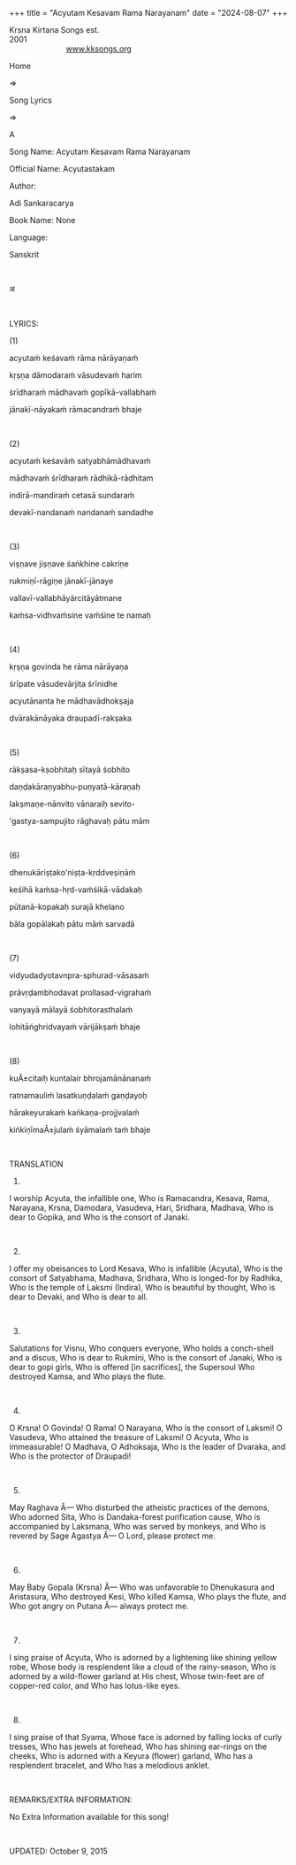 +++ 
title = "Acyutam Kesavam Rama Narayanam"
date = "2024-08-07"
+++

Krsna Kirtana Songs est.
2001                                                                                                                                    
            
www.kksongs.org








Home
 
⇒
 
Song Lyrics
 
⇒
 
A


Song
Name: 
Acyutam Kesavam Rama Narayanam


Official
Name: Acyutastakam


Author:

Adi Sankaracarya


Book
Name: None


Language:

Sanskrit


 








अ








 


LYRICS:


(1)


acyutaḿ
keśavaḿ rāma nārāyaṇaḿ


kṛṣṇa
dāmodaraḿ vāsudevaḿ harim


śrīdharaḿ
mādhavaḿ gopīkā-vallabhaḿ


jānakī-nāyakaḿ
rāmacandraḿ bhaje


 


(2)


acyutaḿ
keśavāḿ satyabhāmādhavaḿ


mādhavaḿ
śrīdharaḿ rādhikā-rādhitam


indirā-mandiraḿ
cetasā sundaraḿ


devakī-nandanaḿ
nandanaḿ sandadhe


 


(3)


viṣṇave
jiṣṇave śańkhine cakriṇe


rukmiṇī-rāgiṇe
jānakī-jānaye


vallavī-vallabhāyārcitāyātmane


kaḿsa-vidhvaḿsine
vaḿśine te namaḥ


 


(4)


kṛṣṇa
govinda he rāma nārāyaṇa


śrīpate
vāsudevārjita śrīnidhe


acyutānanta
he mādhavādhokṣaja


dvārakānāyaka
draupadī-rakṣaka


 


(5)


rākṣasa-kṣobhitaḥ
sītayā śobhito


daṇḍakāraṇyabhu-puṇyatā-kāraṇaḥ


lakṣmaṇe-nānvito
vānaraiḥ sevito-


'gastya-sampujito
rāghavaḥ pātu mām


 


(6)


dhenukāriṣṭako'niṣṭa-kṛddveṣiṇāḿ


keśihā
kaḿsa-hṛd-vaḿśikā-vādakaḥ


pūtanā-kopakaḥ
surajā khelano


bāla
gopālakaḥ pātu māḿ sarvadā


 


(7)


vidyudadyotavnpra-sphurad-vāsasaḿ


prāvṛḍambhodavat
prollasad-vigrahaḿ


vanyayā
mālayā śobhitorasthalaḿ


lohitāńghridvayaḿ
vārijākṣaḿ bhaje


 


(8)


kuÃ±citaiḥ
kuntalair bhrojamānānanaḿ


ratnamauliḿ
lasatkuṇḍalaḿ gaṇḍayoḥ


hārakeyurakaḿ
kańkaṇa-projjvalaḿ


kińkiṇīmaÃ±julaḿ
śyāmalaḿ taḿ bhaje


 


TRANSLATION


1)
I worship Acyuta, the infallible one, Who is Ramacandra, Kesava, Rama,
Narayana, Krsna, Damodara, Vasudeva, Hari, Sridhara, Madhava, Who is dear to
Gopika, and Who is the consort of Janaki.


 


2)
I offer my obeisances to Lord Kesava, Who is infallible (Acyuta), Who is the
consort of Satyabhama, Madhava, Sridhara, Who is longed-for by Radhika, Who is
the temple of Laksmi (Indira), Who is beautiful by thought, Who is dear to
Devaki, and Who is dear to all.


 


3)
Salutations for Visnu, Who conquers everyone, Who holds a conch-shell and a
discus, Who is dear to Rukmini, Who is the consort of Janaki, Who is dear to
gopi girls, Who is offered [in sacrifices], the Supersoul Who destroyed Kamsa,
and Who plays the flute.


 


4)
O Krsna! O Govinda! O Rama! O Narayana, Who is the consort of Laksmi! O
Vasudeva, Who attained the treasure of Laksmi! O Acyuta, Who is immeasurable! O
Madhava, O Adhoksaja, Who is the leader of Dvaraka, and Who is the protector of
Draupadi!


 


5)
May Raghava Â— Who disturbed the atheistic practices of the demons, Who adorned
Sita, Who is Dandaka-forest purification cause, Who is accompanied by Laksmana,
Who was served by monkeys, and Who is revered by Sage Agastya Â— O Lord, please
protect me.


 


6)
May Baby Gopala (Krsna) Â— Who was unfavorable to Dhenukasura and Aristasura,
Who destroyed Kesi, Who killed Kamsa, Who plays the flute, and Who got angry on
Putana Â— always protect me.


 


7)
I sing praise of Acyuta, Who is adorned by a lightening like shining yellow
robe, Whose body is resplendent like a cloud of the rainy-season, Who is
adorned by a wild-flower garland at His chest, Whose twin-feet are of
copper-red color, and Who has lotus-like eyes.


 


8)
I sing praise of that Syama, Whose face is adorned by falling locks of curly
tresses, Who has jewels at forehead, Who has shining ear-rings on the cheeks,
Who is adorned with a Keyura (flower) garland, Who has a resplendent bracelet,
and Who has a melodious anklet.


 


REMARKS/EXTRA
INFORMATION:


No
Extra Information available for this song!


 


UPDATED:
 October 9, 2015